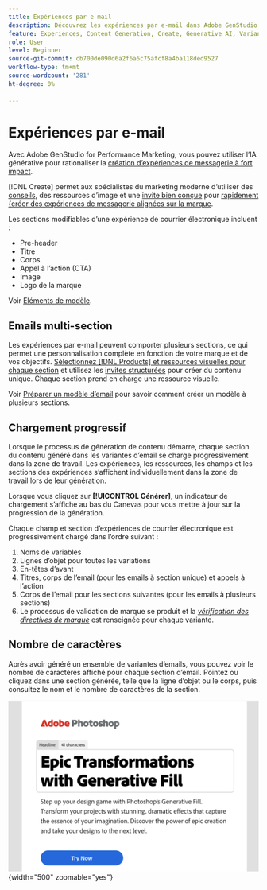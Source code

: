 ```yaml
---
title: Expériences par e-mail
description: Découvrez les expériences par e-mail dans Adobe GenStudio for Performance Marketing.
feature: Experiences, Content Generation, Create, Generative AI, Variant Generation
role: User
level: Beginner
source-git-commit: cb700de090d6a2f6a6c75afcf8a4ba118ded9527
workflow-type: tm+mt
source-wordcount: '281'
ht-degree: 0%

---
```



# Expériences par e-mail

Avec Adobe GenStudio for Performance Marketing, vous pouvez utiliser l’IA générative pour rationaliser la [création d’expériences de messagerie à fort impact](/help/user-guide/create/create-email-experience.md).

[!DNL Create] permet aux spécialistes du marketing moderne d’utiliser des [conseils](/help/user-guide/guidelines/overview.md), des ressources d’image et une [ invite bien conçue](/help/user-guide/effective-prompts.md) pour [ rapidement {créer des expériences de messagerie alignées sur la marque](/help/user-guide/create/create-email-experience.md).

Les sections modifiables d’une expérience de courrier électronique incluent :

* Pre-header
* Titre
* Corps
* Appel à l’action (CTA)
* Image
* Logo de la marque

Voir [Eléments de modèle](/help/user-guide/content/use-templates.md#template-elements).

<!-- ## Email capabilities

Content creators and marketers can produce brand-consistent email experiences in GenStudio for Performance Marketing. -->

## Emails multi-section

Les expériences par e-mail peuvent comporter plusieurs sections, ce qui permet une personnalisation complète en fonction de votre marque et de vos objectifs. [ Sélectionnez  [!DNL Products]  et ressources visuelles pour chaque section](/help/user-guide/create/create-email-experience.md#add-parameters) et utilisez les [invites structurées](/help/user-guide/effective-prompts.md#structured-prompts) pour créer du contenu unique. Chaque section prend en charge une ressource visuelle.

Voir [Préparer un modèle d’email](/help/user-guide/content/email-template.md) pour savoir comment créer un modèle à plusieurs sections.

## Chargement progressif

Lorsque le processus de génération de contenu démarre, chaque section du contenu généré dans les variantes d’email se charge progressivement dans la zone de travail. Les expériences, les ressources, les champs et les sections des expériences s’affichent individuellement dans la zone de travail lors de leur génération.

Lorsque vous cliquez sur **[!UICONTROL Générer]**, un indicateur de chargement s’affiche au bas du Canevas pour vous mettre à jour sur la progression de la génération.

Chaque champ et section d’expériences de courrier électronique est progressivement chargé dans l’ordre suivant :

1. Noms de variables
1. Lignes d’objet pour toutes les variations
1. En-têtes d’avant
1. Titres, corps de l’email (pour les emails à section unique) et appels à l’action
1. Corps de l’email pour les sections suivantes (pour les emails à plusieurs sections)
1. Le processus de validation de marque se produit et la [_vérification des directives de marque_](/help/user-guide/guidelines/brand-validation.md#brand-guidelines-check) est renseignée pour chaque variante.

## Nombre de caractères

Après avoir généré un ensemble de variantes d’emails, vous pouvez voir le nombre de caractères affiché pour chaque section d’email. Pointez ou cliquez dans une section générée, telle que la ligne d’objet ou le corps, puis consultez le nom et le nombre de caractères de la section.

![Nombre de caractères](/help/assets/character-count.png){width="500" zoomable="yes"}
